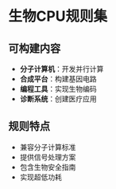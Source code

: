 # 生物CPU规则集

## 可构建内容

* **分子计算机**：开发并行计算
* **合成平台**：构建基因电路
* **编程工具**：实现生物编码
* **诊断系统**：创建医疗应用

## 规则特点

- 兼容分子计算标准
- 提供信号处理方案
- 包含生物安全指南
- 实现超低功耗
